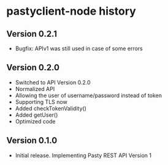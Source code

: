 pastyclient-node history
========================

Version 0.2.1
-------------
  * Bugfix: APIv1 was still used in case of some errors

Version 0.2.0
-------------
  * Switched to API Version 0.2.0
  * Normalized API
  * Allowing the user of username/password instead of token
  * Supporting TLS now
  * Added checkTokenValidity()
  * Added getUser()
  * Optimized code

Version 0.1.0
-------------
  * Initial release. Implementing Pasty REST API Version 1